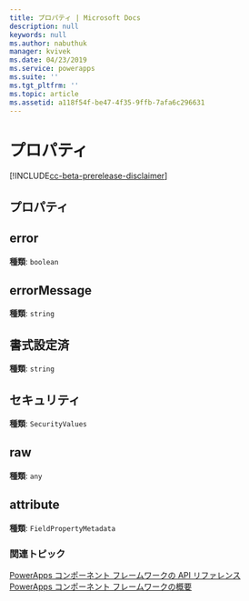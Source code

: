 ```yaml
---
title: プロパティ | Microsoft Docs
description: null
keywords: null
ms.author: nabuthuk
manager: kvivek
ms.date: 04/23/2019
ms.service: powerapps
ms.suite: ''
ms.tgt_pltfrm: ''
ms.topic: article
ms.assetid: a118f54f-be47-4f35-9ffb-7afa6c296631
---
```


# <a name="property"></a>プロパティ

[!INCLUDE[cc-beta-prerelease-disclaimer](../../../includes/cc-beta-prerelease-disclaimer.md)]

## <a name="properties"></a>プロパティ

## <a name="error"></a>error

**種類**: `boolean`

## <a name="errormessage"></a>errorMessage

**種類**: `string`

## <a name="formatted"></a>書式設定済

**種類**: `string`

## <a name="security"></a>セキュリティ

**種類**: `SecurityValues`

## <a name="raw"></a>raw

**種類**: `any`

## <a name="attribute"></a>attribute

**種類**: `FieldPropertyMetadata`


### <a name="related-topics"></a>関連トピック

[PowerApps コンポーネント フレームワークの API リファレンス](../reference/index.md)<br/>
[PowerApps コンポーネント フレームワークの概要](../overview.md)